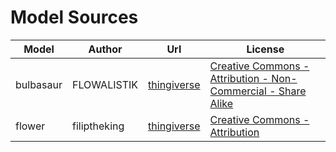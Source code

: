 # Model Sources
Model|Author|Url|License 
------------ | ------------- | ------------- | -------------
bulbasaur|FLOWALISTIK|[thingiverse](https://www.thingiverse.com/thing:327753)|[Creative Commons - Attribution - Non-Commercial - Share Alike](https://creativecommons.org/licenses/by-nc-sa/3.0/)
flower|filiptheking|[thingiverse](https://www.thingiverse.com/thing:1596049)|[Creative Commons - Attribution](https://creativecommons.org/licenses/by/3.0/)
